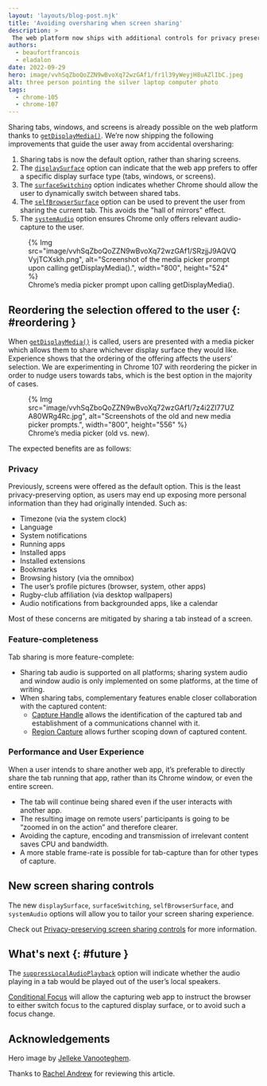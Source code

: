 ```yaml
---
layout: 'layouts/blog-post.njk'
title: 'Avoiding oversharing when screen sharing'
description: >
 The web platform now ships with additional controls for privacy preserving screen sharing.
authors:
  - beaufortfrancois
  - eladalon
date: 2022-09-29
hero: image/vvhSqZboQoZZN9wBvoXq72wzGAf1/fr1l39yWeyjH8uAZlIbC.jpeg
alt: three person pointing the silver laptop computer photo
tags:
  - chrome-105
  - chrome-107
---
```


Sharing tabs, windows, and screens is already possible on the web platform thanks to [`getDisplayMedia()`]. We’re now shipping the following improvements that guide the user away from accidental oversharing:

1. Sharing tabs is now the default option, rather than sharing screens.
2. The [`displaySurface`] option can indicate that the web app prefers to offer a specific display surface type (tabs, windows, or screens).
3. The [`surfaceSwitching`] option indicates whether Chrome should allow the user to dynamically switch between shared tabs.
4. The [`selfBrowserSurface`] option can be used to prevent the user from sharing the current tab. This avoids the "hall of mirrors" effect.
5. The [`systemAudio`] option ensures Chrome only offers relevant audio-capture to the user.

<figure>
  {% Img src="image/vvhSqZboQoZZN9wBvoXq72wzGAf1/SRzjjJ9AQVQVyjTCXskh.png", alt="Screenshot of the media picker prompt upon calling getDisplayMedia().", width="800", height="524" %}
  <figcaption>
    Chrome’s media picker prompt upon calling getDisplayMedia().
  </figcaption>
</figure>

## Reordering the selection offered to the user {: #reordering }

When [`getDisplayMedia()`] is called, users are presented with a media picker which allows them to share whichever display surface they would like. Experience shows that the ordering of the offering affects the users’ selection. We are experimenting in Chrome&nbsp;107 with reordering the picker in order to nudge users towards tabs, which is the best option in the majority of cases.

<figure>
  {% Img src="image/vvhSqZboQoZZN9wBvoXq72wzGAf1/7z4i2ZI77UZA80WRg4Rc.jpg", alt="Screenshots of the old and new media picker prompts.", width="800", height="556" %}
  <figcaption>
    Chrome’s media picker (old vs. new).
  </figcaption>
</figure>

The expected benefits are as follows:

### Privacy

Previously, screens were offered as the default option. This is the least privacy-preserving option, as users may end up exposing more personal information than they had originally intended. Such as:
- Timezone (via the system clock)
- Language
- System notifications
- Running apps
- Installed apps
- Installed extensions
- Bookmarks
- Browsing history (via the omnibox)
- The user’s profile pictures (browser, system, other apps)
- Rugby-club affiliation (via desktop wallpapers)
- Audio notifications from backgrounded apps, like a calendar

Most of these concerns are mitigated by sharing a tab instead of a screen.

### Feature-completeness

Tab sharing is more feature-complete:
- Sharing tab audio is supported on all platforms; sharing system audio and window audio is only implemented on some platforms, at the time of writing.
- When sharing tabs, complementary features enable closer collaboration with the captured content:
  - [Capture Handle] allows the identification of the captured tab and establishment of a communications channel with it.
  - [Region Capture] allows further scoping down of captured content.

### Performance and User Experience

When a user intends to share another web app, it’s preferable to directly share the tab running that app, rather than its Chrome window, or even the entire screen.
- The tab will continue being shared even if the user interacts with another app.
- The resulting image on remote users’ participants is going to be “zoomed in on the action” and therefore clearer.
- Avoiding the capture, encoding and transmission of irrelevant content saves CPU and bandwidth.
- A more stable frame-rate is possible for tab-capture than for other types of capture.

## New screen sharing controls

The new `displaySurface`, `surfaceSwitching`, `selfBrowserSurface`, and `systemAudio` options will allow you to tailor your screen sharing experience.

Check out [Privacy-preserving screen sharing controls] for more information.

## What's next {: #future }

The [`suppressLocalAudioPlayback`] option will indicate whether the audio playing in a tab would be played out of the user’s local speakers.

[Conditional Focus] will allow the capturing web app to instruct the browser to either switch focus to the captured display surface, or to avoid such a focus change.

## Acknowledgements

Hero image by [Jelleke Vanooteghem].

Thanks to [Rachel Andrew] for reviewing this article.

[`getdisplaymedia()`]: https://developer.mozilla.org/docs/Web/API/MediaDevices/getDisplayMedia
[`displaysurface`]: /docs/web-platform/screen-sharing-controls/#displaySurface
[`surfaceswitching`]: /docs/web-platform/screen-sharing-controls/#surfaceSwitching
[`selfbrowsersurface`]: /docs/web-platform/screen-sharing-controls/#selfBrowserSurface
[`systemaudio`]: /docs/web-platform/screen-sharing-controls/#systemAudio
[capture handle]: /docs/web-platform/capture-handle/
[region capture]: /docs/web-platform/region-capture/
[privacy-preserving screen sharing controls]: /docs/web-platform/screen-sharing-controls/
[conditional focus]: https://wicg.github.io/conditional-focus/
[`suppresslocalaudioplayback`]: https://w3c.github.io/mediacapture-screen-share/#dom-mediatracksupportedconstraints-suppresslocalaudioplayback 
[jelleke vanooteghem]: https://unsplash.com/photos/kabtmcdcAbk
[rachel andrew]: https://github.com/rachelandrew
